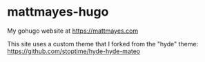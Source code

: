 # mattmayes-hugo
My gohugo website at https://mattmayes.com

This site uses a custom theme that I forked from the "hyde" theme:
https://github.com/stoptime/hyde-hyde-mateo
